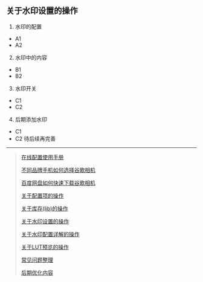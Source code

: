 <!-- next:gcam006 --> 
<!-- pre:gcam004 --> 
<!-- title: 关于水印配置的操作--> 
<!-- date:2023-12-21 --> 

## 关于水印设置的操作

1. 水印的配置
 - A1
 - A2
2. 水印中的内容
 - B1
 - B2
3. 水印开关
 - C1
 - C2
4. 后期添加水印
 - C1
 - C2
待后续再完善

----
> [在线配置使用手册](./details.html?md=gcam101) 
> 
> [不同品牌手机如何选择谷歌相机](./details.html?md=gcam001) 
> 
> [百度网盘如何快速下载谷歌相机](./details.html?md=gcam002) 
> 
> [关于配置项的操作](./details.html?md=gcam003) 
>
> [关于库存(lib)的操作](./details.html?md=gcam004) 
>
> [关于水印设置的操作](./details.html?md=gcam005) 
>
> [关于水印配置详解的操作](./details.html?md=gcam006) 
>
> [关于LUT预览的操作](./details.html?md=gcam007) 
>
> [常见问题整理](./details.html?md=gcam900) 
>
> [后期优化内容](./details.html?md=gcam800) 
>